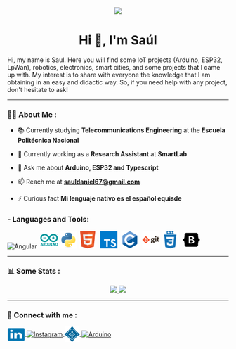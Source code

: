<div id="header" align="center">
  <img src="https://media.giphy.com/media/v1.Y2lkPTc5MGI3NjExNGNkOWFmNDQ4ZjIzYTNjMDZmMTMwODU2ZTZhY2UxMDFhMDFiZDFjYiZlcD12MV9pbnRlcm5hbF9naWZzX2dpZklkJmN0PWc/fVi9toGlv0tbMm1yoF/giphy.gif" width="140"/>
  <h1 align="center">Hi 👋, I'm Saúl</h1>
</div>

Hi, my name is Saul. Here you will find some IoT projects (Arduino, ESP32, LpWan), robotics, electronics, smart cities, and some projects that I came up with. My interest is to share with everyone the knowledge that I am obtaining in an easy and didactic way. So, if you need help with any project, don't hesitate to ask!

---

### 👨‍💻 About Me :

- 📚 Currently studying **Telecommunications Engineering** at the **Escuela Politécnica Nacional**

- 🔭 Currently working as a **Research Assistant** at **SmartLab**

- 💬 Ask me about **Arduino, ESP32 and Typescript**

- 📫 Reach me at **sauldaniel67@gmail.com**

- ⚡ Curious fact **Mi lenguaje nativo es el español equisde**

<div align="left">
    <h3> - Languages and Tools:</h3>
    <div>
        <img src="https://angular.io/assets/images/logos/angular/angular.svg" title="Angular" alt="Angular" width="40" height="40"/>&nbsp;
        <img src="https://github.com/devicons/devicon/blob/master/icons/arduino/arduino-original-wordmark.svg" title="Arduino" **alt="Arduino" width="40" height="40"/>
        <img src="https://github.com/devicons/devicon/blob/master/icons/python/python-original.svg" title="Python" **alt="Python" width="40" height="40"/>
        <img src="https://github.com/devicons/devicon/blob/master/icons/html5/html5-original.svg" title="HTML5" alt="HTML" width="40" height="40"/>&nbsp;
        <img src="https://github.com/devicons/devicon/blob/master/icons/typescript/typescript-original.svg" title="TypeScript" alt="TypeScript" width="40" height="40"/>&nbsp;
        <img src="https://github.com/devicons/devicon/blob/master/icons/c/c-original.svg" title="C" alt="C" width="40" height="40"/>&nbsp;
        <img src="https://github.com/devicons/devicon/blob/master/icons/git/git-original-wordmark.svg" title="Git" **alt="Git" width="40" height="40"/>
        <img src="https://github.com/devicons/devicon/blob/master/icons/css3/css3-plain-wordmark.svg"  title="CSS3" alt="CSS" width="40" height="40"/>&nbsp;
        <img src="https://github.com/devicons/devicon/blob/master/icons/bootstrap/bootstrap-plain.svg" title="Bootstrap" alt="Bootstrap" width="40" height="40"/>&nbsp;
    </div>
</div>

---

### 📊 Some Stats :

<p align="center">
<a href="https://github.com/AVS1508">
  <img height="180em" src="https://github-readme-stats-eight-theta.vercel.app/api?username=Saudny&show_icons=true&theme=tokyonight&include_all_commits=true&count_private=true"/>
  <img height="180em" src="https://github-readme-stats-eight-theta.vercel.app/api/top-langs/?username=Saudny&layout=compact&langs_count=8&theme=tokyonight"/>
</a>
</p>

---

### 📲 Connect with me :

<div id="badges" align="left">
  <a href="https://linkedin.com/in/saudny" target="_blank">
    <img
      align="center"
      src="https://raw.githubusercontent.com/devicons/devicon/master/icons/linkedin/linkedin-original.svg"
      alt="LinkedIn"
      height="30"
      width="40"
    />
  </a>
  <a href="https://www.instagram.com/sauldequito/" target="_blank">
    <img
      align="center"
      src="https://raw.githubusercontent.com/rahuldkjain/github-profile-readme-generator/master/src/images/icons/Social/instagram.svg"
      alt="Instagram"
      height="30"
      width="40"
    />
  </a>
  <a href="https://www.instagram.com/comsoc.epn/" target="_blank">
    <img
      align="center"
      src="https://raw.githubusercontent.com/Saudny/Saudny/main/assets/svg/ieee-icon.svg"
      alt="IEEE"
      height="35"
      width="35"
    />
  </a>
  <a href="https://www.instagram.com/saulhub/" target="_blank">
    <img
      align="center"
      src="https://raw.githubusercontent.com/rahuldkjain/github-profile-readme-generator/master/src/images/icons/Other/arduino.svg"
      alt="Arduino"
      height="30"
      width="40"
    />
  </a>
</div>
